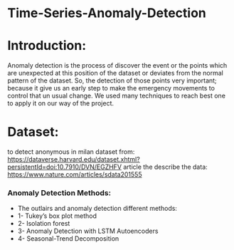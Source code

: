 # Time-Series-Anomaly-Detection

# Introduction:

Anomaly detection is the process of discover the event or the points which are unexpected at 
this position of the dataset or deviates from the normal pattern of the dataset. 
So, the detection of those points very important; because it give us an early step to make the 
emergency movements to control that un usual change. 
We used many techniques to reach best one to apply it on our way of the project. 

# Dataset:
 to detect anonymous in milan dataset from:
 https://dataverse.harvard.edu/dataset.xhtml?persistentId=doi:10.7910/DVN/EGZHFV
 article the describe the data: 
 https://www.nature.com/articles/sdata201555
 
### Anomaly Detection Methods: 
- The outlairs and anomaly detection different methods:
 - 1- Tukey’s box plot method
 - 2- Isolation forest
 - 3- Anomaly Detection with LSTM Autoencoders
 - 4- Seasonal-Trend Decomposition

